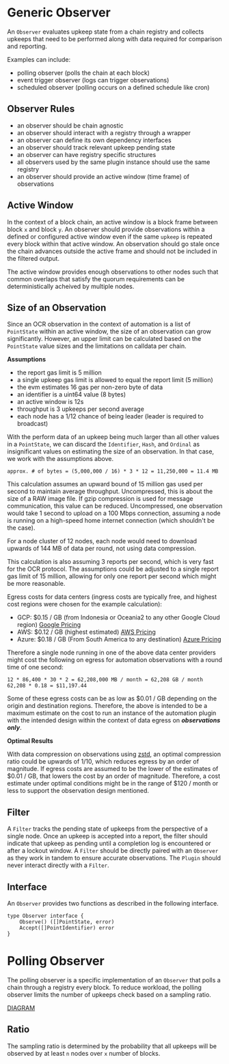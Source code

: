 # Generic Observer
An `Observer` evaluates upkeep state from a chain registry and collects upkeeps
that need to be performed along with data required for comparison and reporting.

Examples can include:
- polling observer (polls the chain at each block)
- event trigger observer (logs can trigger observations)
- scheduled observer (polling occurs on a defined schedule like cron)

## Observer Rules
- an observer should be chain agnostic
- an observer should interact with a registry through a wrapper
- an observer can define its own dependency interfaces
- an observer should track relevant upkeep pending state
- an observer can have registry specific structures
- all observers used by the same plugin instance should use the same registry
- an observer should provide an active window (time frame) of observations

## Active Window
In the context of a block chain, an active window is a block frame between block
`x` and block `y`. An observer should provide observations within a defined or 
configured active window even if the same `upkeep` is repeated every block
within that active window. An observation should go stale once the chain
advances outside the active frame and should not be included in the filtered
output.

The active window provides enough observations to other nodes such that common
overlaps that satisfy the quorum requirements can be deterministically acheived
by multiple nodes.

## Size of an Observation

Since an OCR observation in the context of automation is a list of `PointState`
within an active window, the size of an observation can grow significantly.
However, an upper limit can be calculated based on the `PointState` value sizes
and the limitations on calldata per chain.

**Assumptions**
- the report gas limit is 5 million
- a single upkeep gas limit is allowed to equal the report limit (5 million)
- the evm estimates 16 gas per non-zero byte of data
- an identifier is a uint64 value (8 bytes)
- an active window is 12s
- throughput is 3 upkeeps per second average
- each node has a 1/12 chance of being leader (leader is required to broadcast)

With the perform data of an upkeep being much larger than all other values in
a `PointState`, we can discard the `Identifier`, `Hash`, and `Ordinal` as 
insignificant values on estimating the size of an observation. In that case,
we work with the assumptions above.

```
approx. # of bytes = (5,000,000 / 16) * 3 * 12 = 11,250,000 = 11.4 MB
```

This calculation assumes an upward bound of 15 million gas used per second to
maintain average throughput. Uncompressed, this is about the size of a RAW image
file. If gzip compression is used for message communication, this value can be 
reduced. Uncompressed, one observation would take 1 second to upload on a
100 Mbps connection, assuming a node is running on a high-speed home internet
connection (which shouldn't be the case).

For a node cluster of 12 nodes, each node would need to download upwards of 
144 MB of data per round, not using data compression. 

This calculation is also assuming 3 reports per second, which is very fast for
the OCR protocol. The assumptions could be adjusted to a single report gas
limit of 15 million, allowing for only one report per second which might be
more reasonable.

Egress costs for data centers (ingress costs are typically free, and highest 
cost regions were chosen for the example calculation):
- GCP: $0.15 / GB (from Indonesia or Oceania2 to any other Google Cloud region) [Google Pricing](https://cloud.google.com/vpc/network-pricing)
- AWS: $0.12 / GB (highest estimated) [AWS Pricing](https://aws.amazon.com/blogs/apn/aws-data-transfer-charges-for-server-and-serverless-architectures/)
- Azure: $0.18 / GB (From South America to any destination) [Azure Pricing](https://azure.microsoft.com/en-us/pricing/details/bandwidth/)

Therefore a single node running in one of the above data center providers might
cost the following on egress for automation observations with a round time of
one second:

```
12 * 86,400 * 30 * 2 = 62,208,000 MB / month = 62,208 GB / month
62,208 * 0.18 = $11,197.44
```

Some of these egress costs can be as low as $0.01 / GB depending on the origin 
and destination regions. Therefore, the above is intended to be a maximum 
estimate on the cost to run an instance of the automation plugin with the 
intended design within the context of data egress on ***observations only***.

**Optimal Results**

With data compression on observations using [zstd](https://pkg.go.dev/github.com/klauspost/compress/zstd#section-readme), an optimal compression ratio 
could be upwards of 1/10, which reduces egress by an order of magnitude. If 
egress costs are assumed to be the lower of the estimates of $0.01 / GB, that
lowers the cost by an order of magnitude. Therefore, a cost estimate under 
optimal conditions might be in the range of $120 / month or less to support the
observation design mentioned.

## Filter
A `Filter` tracks the pending state of upkeeps from the perspective of a single
node. Once an upkeep is accepted into a report, the filter should indicate
that upkeep as pending until a completion log is encountered or after a lockout
window. A `Filter` should be directly paired with an `Observer` as they work in
tandem to ensure accurate observations. The `Plugin` should never interact 
directly with a `Filter`.

## Interface
An `Observer` provides two functions as described in the following interface.

```
type Observer interface {
    Observe() ([]PointState, error)
    Accept([]PointIdentifier) error
}
```

# Polling Observer
The polling observer is a specific implementation of an `Observer` that polls a
chain through a registry every block. To reduce workload, the polling observer
limits the number of upkeeps check based on a sampling ratio.

[DIAGRAM](./diagrams/POLLINGOBSERVER.md)

## Ratio
The sampling ratio is determined by the probability that all upkeeps will be
observed by at least `n` nodes over `x` number of blocks.
